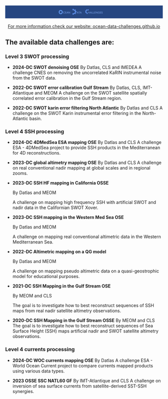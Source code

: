 
<p align="center">
  <img src="figures/odc-banner.jpg" alt="Alt Text" width="900"/>
</p>

<center>
<a href="https://ocean-data-challenges.github.io"> For more information check our website: ocean-data-challenges.github.io</a>
</center>


## The available data challenges are: 

### Level 3 SWOT processing


- **2024-DC SWOT denoising OSE** 
  By Datlas, CLS and IMEDEA
  A challenge CNES on removing the uncorrelated KaRIN instrumental noise from the SWOT data.

- **2022-DC SWOT error calibration Gulf Stream** 
  By Datlas, CLS, IMT-Atlantique and MEOM
  A challenge on the SWOT satellite spatially correlated error calibration in the Gulf Stream region.

- **2022-DC SWOT karin error filtering North Atlantic** 
  By Datlas and CLS
  A challenge on the SWOT Karin instrumental error filtering in the North-Atlantic basin.

### Level 4 SSH processing


- **2024-DC 4DMedSea ESA mapping OSE** 
  By Datlas and CLS
  A challenge ESA - 4DMedSea project to provide SSH products in the Mediterranean for 4D reconstructions.

- **2023-DC global altimetry mapping OSE** 
  By Datlas and CLS
  A challenge on real conventional nadir mapping at global scales and in regional zooms.

- **2023-DC SSH HF mapping in California OSSE** 

  By Datlas and MEOM

  A challenge on mapping high frequency SSH with artificial SWOT and nadir data in the Californian SWOT Xover.

- **2023-DC SSH mapping in the Western Med Sea OSE** 

  By Datlas and MEOM

  A challenge on mapping real conventional altimetric data in the Western Mediterranean Sea.

- **2022-DC Altimetric mapping on a QG model** 

  By Datlas and MEOM

  A challenge on mapping pseudo altimetric data on a quasi-geostrophic model for educational purposes.

- **2021-DC SSH Mapping in the Gulf Stream OSE** 

  By MEOM and CLS

  The goal is to investigate how to best reconstruct sequences of SSH maps from real nadir satellite altimetry observations.

- **2020-DC SSH Mapping in the Gulf Stream OSSE**
  By MEOM and CLS
  The goal is to investigate how to best reconstruct sequences of Sea Surface Height (SSH) maps artificial nadir and SWOT satellite altimetry observations.

### Level 4 currents processing


- **2024-DC WOC currents mapping OSE** 
  By Datlas
  A challenge ESA - World Ocean Current project to compare currents mapped products using various data types.

- **2023 OSSE SSC NATL60 GF** 
  By IMT-Atlantique and CLS
  A challenge on inversion of sea surface currents from satellite-derived SST-SSH synergies.

